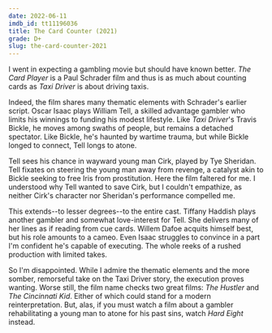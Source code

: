 ```yaml
---
date: 2022-06-11
imdb_id: tt11196036
title: The Card Counter (2021)
grade: D+
slug: the-card-counter-2021
---
```


I went in expecting a gambling movie but should have known better. _The Card Player_ is a Paul Schrader film and thus is as much about counting cards as <span data-imdb-id="tt0075314">_Taxi Driver_</span> is about driving taxis.

<!-- end -->

Indeed, the film shares many thematic elements with Schrader's earlier script. Oscar Isaac plays William Tell, a skilled advantage gambler who limits his winnings to funding his modest lifestyle. Like _Taxi Driver_'s Travis Bickle, he moves among swaths of people, but remains a detached spectator. Like Bickle, he's haunted by wartime trauma, but while Bickle longed to connect, Tell longs to atone.

Tell sees his chance in wayward young man Cirk, played by Tye Sheridan. Tell fixates on steering the young man away from revenge, a catalyst akin to Bickle seeking to free Iris from prostitution. Here the film faltered for me. I understood why Tell wanted to save Cirk, but I couldn't empathize, as neither Cirk's character nor Sheridan's performance compelled me.

This extends--to lesser degrees--to the entire cast. Tiffany Haddish plays another gambler and somewhat love-interest for Tell. She delivers many of her lines as if reading from cue cards. Willem Dafoe acquits himself best, but his role amounts to a cameo. Even Isaac struggles to convince in a part I'm confident he's capable of executing. The whole reeks of a rushed production with limited takes.

So I'm disappointed. While I admire the thematic elements and the more somber, remorseful take on the Taxi Driver story, the execution proves wanting. Worse still, the film name checks two great films: <span data-imdb-id="tt0054997">_The Hustler_</span> and <span data-imdb-id="tt0059037">_The Cincinnati Kid_</span>. Either of which could stand for a modern reinterpretation. But, alas, if you must watch a film about a gambler rehabilitating a young man to atone for his past sins, watch <span data-imdb-id="tt0119256">_Hard Eight_</span> instead.
